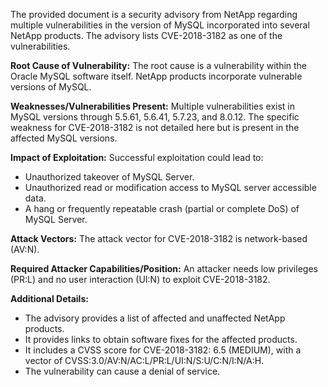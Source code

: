 The provided document is a security advisory from NetApp regarding multiple vulnerabilities in the version of MySQL incorporated into several NetApp products. The advisory lists CVE-2018-3182 as one of the vulnerabilities.

**Root Cause of Vulnerability:**
The root cause is a vulnerability within the Oracle MySQL software itself. NetApp products incorporate vulnerable versions of MySQL.

**Weaknesses/Vulnerabilities Present:**
Multiple vulnerabilities exist in MySQL versions through 5.5.61, 5.6.41, 5.7.23, and 8.0.12. The specific weakness for CVE-2018-3182 is not detailed here but is present in the affected MySQL versions.

**Impact of Exploitation:**
Successful exploitation could lead to:
*   Unauthorized takeover of MySQL Server.
*   Unauthorized read or modification access to MySQL server accessible data.
*   A hang or frequently repeatable crash (partial or complete DoS) of MySQL Server.

**Attack Vectors:**
The attack vector for CVE-2018-3182 is network-based (AV:N).

**Required Attacker Capabilities/Position:**
An attacker needs low privileges (PR:L) and no user interaction (UI:N) to exploit CVE-2018-3182.

**Additional Details:**
*   The advisory provides a list of affected and unaffected NetApp products.
*   It provides links to obtain software fixes for the affected products.
*   It includes a CVSS score for CVE-2018-3182: 6.5 (MEDIUM), with a vector of CVSS:3.0/AV:N/AC:L/PR:L/UI:N/S:U/C:N/I:N/A:H.
*   The vulnerability can cause a denial of service.